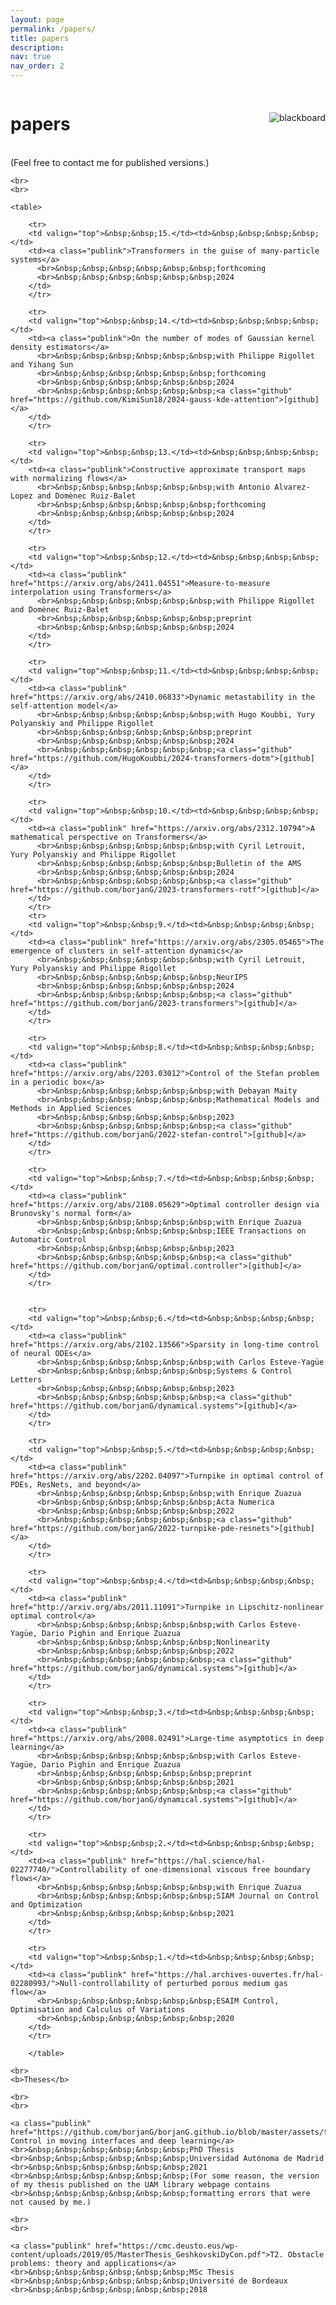 ```yaml
---
layout: page
permalink: /papers/
title: papers
description: 
nav: true
nav_order: 2
---
```


<div style="display: flex; align-items: center; justify-content: space-between;">
  <h1>papers</h1>
  <img src="/assets/img/blackboard.jpg" alt="blackboard" style="max-width: 150px; height: auto;">
</div>

<div>
    <br>
    (Feel free to contact me for published versions.)
    
    <br>
    <br>

    <table>

        <tr>
        <td valign="top">&nbsp;&nbsp;15.</td><td>&nbsp;&nbsp;&nbsp;&nbsp;</td>
        <td><a class="publink">Transformers in the guise of many-particle systems</a>
          <br>&nbsp;&nbsp;&nbsp;&nbsp;&nbsp;&nbsp;forthcoming
          <br>&nbsp;&nbsp;&nbsp;&nbsp;&nbsp;&nbsp;2024
        </td>
        </tr>

        <tr>
        <td valign="top">&nbsp;&nbsp;14.</td><td>&nbsp;&nbsp;&nbsp;&nbsp;</td>
        <td><a class="publink">On the number of modes of Gaussian kernel density estimators</a> 
          <br>&nbsp;&nbsp;&nbsp;&nbsp;&nbsp;&nbsp;with Philippe Rigollet and Yihang Sun
          <br>&nbsp;&nbsp;&nbsp;&nbsp;&nbsp;&nbsp;forthcoming
          <br>&nbsp;&nbsp;&nbsp;&nbsp;&nbsp;&nbsp;2024
          <br>&nbsp;&nbsp;&nbsp;&nbsp;&nbsp;&nbsp;<a class="github" href="https://github.com/KimiSun18/2024-gauss-kde-attention">[github]</a>
        </td>
        </tr>

        <tr>
        <td valign="top">&nbsp;&nbsp;13.</td><td>&nbsp;&nbsp;&nbsp;&nbsp;</td>
        <td><a class="publink">Constructive approximate transport maps with normalizing flows</a>
          <br>&nbsp;&nbsp;&nbsp;&nbsp;&nbsp;&nbsp;with Antonio Alvarez-Lopez and Domènec Ruiz-Balet
          <br>&nbsp;&nbsp;&nbsp;&nbsp;&nbsp;&nbsp;forthcoming
          <br>&nbsp;&nbsp;&nbsp;&nbsp;&nbsp;&nbsp;2024
        </td>
        </tr>

        <tr>
        <td valign="top">&nbsp;&nbsp;12.</td><td>&nbsp;&nbsp;&nbsp;&nbsp;</td>
        <td><a class="publink" href="https://arxiv.org/abs/2411.04551">Measure-to-measure interpolation using Transformers</a>
          <br>&nbsp;&nbsp;&nbsp;&nbsp;&nbsp;&nbsp;with Philippe Rigollet and Domènec Ruiz-Balet
          <br>&nbsp;&nbsp;&nbsp;&nbsp;&nbsp;&nbsp;preprint
          <br>&nbsp;&nbsp;&nbsp;&nbsp;&nbsp;&nbsp;2024
        </td>
        </tr>

        <tr>
        <td valign="top">&nbsp;&nbsp;11.</td><td>&nbsp;&nbsp;&nbsp;&nbsp;</td>
        <td><a class="publink" href="https://arxiv.org/abs/2410.06833">Dynamic metastability in the self-attention model</a> 
          <br>&nbsp;&nbsp;&nbsp;&nbsp;&nbsp;&nbsp;with Hugo Koubbi, Yury Polyanskiy and Philippe Rigollet
          <br>&nbsp;&nbsp;&nbsp;&nbsp;&nbsp;&nbsp;preprint
          <br>&nbsp;&nbsp;&nbsp;&nbsp;&nbsp;&nbsp;2024 
          <br>&nbsp;&nbsp;&nbsp;&nbsp;&nbsp;&nbsp;<a class="github" href="https://github.com/HugoKoubbi/2024-transformers-dotm">[github]</a> 
        </td>
        </tr>

        <tr>
        <td valign="top">&nbsp;&nbsp;10.</td><td>&nbsp;&nbsp;&nbsp;&nbsp;</td>
        <td><a class="publink" href="https://arxiv.org/abs/2312.10794">A mathematical perspective on Transformers</a> 
          <br>&nbsp;&nbsp;&nbsp;&nbsp;&nbsp;&nbsp;with Cyril Letrouit, Yury Polyanskiy and Philippe Rigollet
          <br>&nbsp;&nbsp;&nbsp;&nbsp;&nbsp;&nbsp;Bulletin of the AMS
          <br>&nbsp;&nbsp;&nbsp;&nbsp;&nbsp;&nbsp;2024 
          <br>&nbsp;&nbsp;&nbsp;&nbsp;&nbsp;&nbsp;<a class="github" href="https://github.com/borjanG/2023-transformers-rotf">[github]</a> 
        </td>
        </tr>
        <tr>
        <td valign="top">&nbsp;&nbsp;9.</td><td>&nbsp;&nbsp;&nbsp;&nbsp;</td>
        <td><a class="publink" href="https://arxiv.org/abs/2305.05465">The emergence of clusters in self-attention dynamics</a> 
          <br>&nbsp;&nbsp;&nbsp;&nbsp;&nbsp;&nbsp;with Cyril Letrouit, Yury Polyanskiy and Philippe Rigollet
          <br>&nbsp;&nbsp;&nbsp;&nbsp;&nbsp;&nbsp;NeurIPS
          <br>&nbsp;&nbsp;&nbsp;&nbsp;&nbsp;&nbsp;2024
          <br>&nbsp;&nbsp;&nbsp;&nbsp;&nbsp;&nbsp;<a class="github" href="https://github.com/borjanG/2023-transformers">[github]</a> 
        </td>
        </tr>

        <tr>
        <td valign="top">&nbsp;&nbsp;8.</td><td>&nbsp;&nbsp;&nbsp;&nbsp;</td>
        <td><a class="publink" href="https://arxiv.org/abs/2203.03012">Control of the Stefan problem in a periodic box</a> 
          <br>&nbsp;&nbsp;&nbsp;&nbsp;&nbsp;&nbsp;with Debayan Maity
          <br>&nbsp;&nbsp;&nbsp;&nbsp;&nbsp;&nbsp;Mathematical Models and Methods in Applied Sciences
          <br>&nbsp;&nbsp;&nbsp;&nbsp;&nbsp;&nbsp;2023 
          <br>&nbsp;&nbsp;&nbsp;&nbsp;&nbsp;&nbsp;<a class="github" href="https://github.com/borjanG/2022-stefan-control">[github]</a> 
        </td>
        </tr>

        <tr>
        <td valign="top">&nbsp;&nbsp;7.</td><td>&nbsp;&nbsp;&nbsp;&nbsp;</td>
        <td><a class="publink" href="https://arxiv.org/abs/2108.05629">Optimal controller design via Brunovsky's normal form</a> 
          <br>&nbsp;&nbsp;&nbsp;&nbsp;&nbsp;&nbsp;with Enrique Zuazua
          <br>&nbsp;&nbsp;&nbsp;&nbsp;&nbsp;&nbsp;IEEE Transactions on Automatic Control
          <br>&nbsp;&nbsp;&nbsp;&nbsp;&nbsp;&nbsp;2023
          <br>&nbsp;&nbsp;&nbsp;&nbsp;&nbsp;&nbsp;<a class="github" href="https://github.com/borjanG/optimal.controller">[github]</a> 
        </td>
        </tr>


        <tr>
        <td valign="top">&nbsp;&nbsp;6.</td><td>&nbsp;&nbsp;&nbsp;&nbsp;</td>
        <td><a class="publink" href="https://arxiv.org/abs/2102.13566">Sparsity in long-time control of neural ODEs</a> 
          <br>&nbsp;&nbsp;&nbsp;&nbsp;&nbsp;&nbsp;with Carlos Esteve-Yagüe
          <br>&nbsp;&nbsp;&nbsp;&nbsp;&nbsp;&nbsp;Systems & Control Letters
          <br>&nbsp;&nbsp;&nbsp;&nbsp;&nbsp;&nbsp;2023 
          <br>&nbsp;&nbsp;&nbsp;&nbsp;&nbsp;&nbsp;<a class="github" href="https://github.com/borjanG/dynamical.systems">[github]</a> 
        </td>
        </tr>

        <tr>
        <td valign="top">&nbsp;&nbsp;5.</td><td>&nbsp;&nbsp;&nbsp;&nbsp;</td>
        <td><a class="publink" href="https://arxiv.org/abs/2202.04097">Turnpike in optimal control of PDEs, ResNets, and beyond</a>
          <br>&nbsp;&nbsp;&nbsp;&nbsp;&nbsp;&nbsp;with Enrique Zuazua
          <br>&nbsp;&nbsp;&nbsp;&nbsp;&nbsp;&nbsp;Acta Numerica
          <br>&nbsp;&nbsp;&nbsp;&nbsp;&nbsp;&nbsp;2022
          <br>&nbsp;&nbsp;&nbsp;&nbsp;&nbsp;&nbsp;<a class="github" href="https://github.com/borjanG/2022-turnpike-pde-resnets">[github]</a> 
        </td>
        </tr>

        <tr>
        <td valign="top">&nbsp;&nbsp;4.</td><td>&nbsp;&nbsp;&nbsp;&nbsp;</td>
        <td><a class="publink" href="http://arxiv.org/abs/2011.11091">Turnpike in Lipschitz-nonlinear optimal control</a> 
          <br>&nbsp;&nbsp;&nbsp;&nbsp;&nbsp;&nbsp;with Carlos Esteve-Yagüe, Dario Pighin and Enrique Zuazua
          <br>&nbsp;&nbsp;&nbsp;&nbsp;&nbsp;&nbsp;Nonlinearity
          <br>&nbsp;&nbsp;&nbsp;&nbsp;&nbsp;&nbsp;2022
          <br>&nbsp;&nbsp;&nbsp;&nbsp;&nbsp;&nbsp;<a class="github" href="https://github.com/borjanG/dynamical.systems">[github]</a> 
        </td>
        </tr>

        <tr>
        <td valign="top">&nbsp;&nbsp;3.</td><td>&nbsp;&nbsp;&nbsp;&nbsp;</td>
        <td><a class="publink" href="https://arxiv.org/abs/2008.02491">Large-time asymptotics in deep learning</a>
          <br>&nbsp;&nbsp;&nbsp;&nbsp;&nbsp;&nbsp;with Carlos Esteve-Yagüe, Dario Pighin and Enrique Zuazua
          <br>&nbsp;&nbsp;&nbsp;&nbsp;&nbsp;&nbsp;preprint
          <br>&nbsp;&nbsp;&nbsp;&nbsp;&nbsp;&nbsp;2021 
          <br>&nbsp;&nbsp;&nbsp;&nbsp;&nbsp;&nbsp;<a class="github" href="https://github.com/borjanG/dynamical.systems">[github]</a> 
        </td>
        </tr>

        <tr>
        <td valign="top">&nbsp;&nbsp;2.</td><td>&nbsp;&nbsp;&nbsp;&nbsp;</td>
        <td><a class="publink" href="https://hal.science/hal-02277740/">Controllability of one-dimensional viscous free boundary flows</a> 
          <br>&nbsp;&nbsp;&nbsp;&nbsp;&nbsp;&nbsp;with Enrique Zuazua
          <br>&nbsp;&nbsp;&nbsp;&nbsp;&nbsp;&nbsp;SIAM Journal on Control and Optimization
          <br>&nbsp;&nbsp;&nbsp;&nbsp;&nbsp;&nbsp;2021
        </td>
        </tr>

        <tr>
        <td valign="top">&nbsp;&nbsp;1.</td><td>&nbsp;&nbsp;&nbsp;&nbsp;</td>
        <td><a class="publink" href="https://hal.archives-ouvertes.fr/hal-02280993/">Null-controllability of perturbed porous medium gas flow</a>
          <br>&nbsp;&nbsp;&nbsp;&nbsp;&nbsp;&nbsp;ESAIM Control, Optimisation and Calculus of Variations
          <br>&nbsp;&nbsp;&nbsp;&nbsp;&nbsp;&nbsp;2020
        </td>
        </tr>

        </table>
    
    <br>
    <b>Theses</b>
    
    <br>
    <br>

    <a class="publink" href="https://github.com/borjanG/borjanG.github.io/blob/master/assets/these.pdf">T1. Control in moving interfaces and deep learning</a>
    <br>&nbsp;&nbsp;&nbsp;&nbsp;&nbsp;&nbsp;PhD Thesis 
    <br>&nbsp;&nbsp;&nbsp;&nbsp;&nbsp;&nbsp;Universidad Autónoma de Madrid
    <br>&nbsp;&nbsp;&nbsp;&nbsp;&nbsp;&nbsp;2021
    <br>&nbsp;&nbsp;&nbsp;&nbsp;&nbsp;&nbsp;(For some reason, the version of my thesis published on the UAM library webpage contains 
    <br>&nbsp;&nbsp;&nbsp;&nbsp;&nbsp;&nbsp;formatting errors that were not caused by me.)
    
    <br>
    <br>

    <a class="publink" href="https://cmc.deusto.eus/wp-content/uploads/2019/05/MasterThesis_GeshkovskiDyCon.pdf">T2. Obstacle problems: theory and applications</a>
    <br>&nbsp;&nbsp;&nbsp;&nbsp;&nbsp;&nbsp;MSc Thesis 
    <br>&nbsp;&nbsp;&nbsp;&nbsp;&nbsp;&nbsp;Université de Bordeaux 
    <br>&nbsp;&nbsp;&nbsp;&nbsp;&nbsp;&nbsp;2018
    
</div>